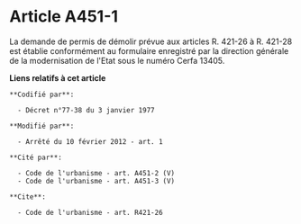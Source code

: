# Article A451-1

La demande de permis de démolir prévue aux articles R. 421-26 à R. 421-28 est établie conformément au formulaire enregistré
par la direction générale de la modernisation de l'Etat sous le numéro Cerfa 13405.

**Liens relatifs à cet article**

	**Codifié par**:

	  - Décret n°77-38 du 3 janvier 1977

	**Modifié par**:

	  - Arrêté du 10 février 2012 - art. 1

	**Cité par**:

	  - Code de l'urbanisme - art. A451-2 (V)
	  - Code de l'urbanisme - art. A451-3 (V)

	**Cite**:

	  - Code de l'urbanisme - art. R421-26
